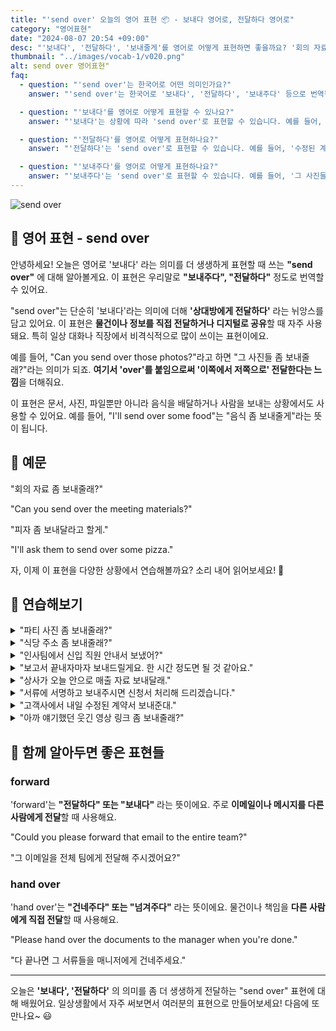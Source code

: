 ```yaml
---
title: "'send over' 오늘의 영어 표현 📦 - 보내다 영어로, 전달하다 영어로"
category: "영어표현"
date: "2024-08-07 20:54 +09:00"
desc: "'보내다', '전달하다', '보내줄게'를 영어로 어떻게 표현하면 좋을까요? '회의 자료 좀 보내줄래?', '피자 좀 보내달라고 할게' 등을 영어로 표현하는 법을 배워봅시다. 다양한 예문을 통해서 연습하고 본인의 표현으로 만들어 보세요."
thumbnail: "../images/vocab-1/v020.png"
alt: send over 영어표현"
faq:
  - question: "'send over'는 한국어로 어떤 의미인가요?"
    answer: "'send over'는 한국어로 '보내다', '전달하다', '보내주다' 등으로 번역될 수 있습니다. 단순히 '보내다'보다 더 직접적으로 상대방에게 전달한다는 뉘앙스를 담고 있습니다."

  - question: "'보내다'를 영어로 어떻게 표현할 수 있나요?"
    answer: "'보내다'는 상황에 따라 'send over'로 표현할 수 있습니다. 예를 들어, '회의 자료 좀 보내줄래?'는 'Can you send over the meeting materials?'로 말할 수 있습니다."

  - question: "'전달하다'를 영어로 어떻게 표현하나요?"
    answer: "'전달하다'는 'send over'로 표현할 수 있습니다. 예를 들어, '수정된 계약서를 전달해 주세요'는 'Please send over the revised contract'로 말할 수 있습니다."

  - question: "'보내주다'를 영어로 어떻게 표현하나요?"
    answer: "'보내주다'는 'send over'로 표현할 수 있습니다. 예를 들어, '그 사진들 좀 보내줄래?'는 'Could you send over those photos?'로 말할 수 있습니다."
---
```


<img src="../images/vocab-1/v020-1.avif" alt="send over"/>

## 🌟 영어 표현 - send over

안녕하세요! 오늘은 영어로 '보내다' 라는 의미를 더 생생하게 표현할 때 쓰는 **"send over"** 에 대해 알아볼게요. 이 표현은 우리말로 **"보내주다", "전달하다"** 정도로 번역할 수 있어요.

"send over"는 단순히 '보내다'라는 의미에 더해 **'상대방에게 전달하다'** 라는 뉘앙스를 담고 있어요. 이 표현은 **물건이나 정보를 직접 전달하거나 디지털로 공유**할 때 자주 사용돼요. 특히 일상 대화나 직장에서 비격식적으로 많이 쓰이는 표현이에요.

예를 들어, "Can you send over those photos?"라고 하면 "그 사진들 좀 보내줄래?"라는 의미가 되죠. **여기서 'over'를 붙임으로써 '이쪽에서 저쪽으로' 전달한다는 느낌**을 더해줘요.

이 표현은 문서, 사진, 파일뿐만 아니라 음식을 배달하거나 사람을 보내는 상황에서도 사용할 수 있어요. 예를 들어, "I'll send over some food"는 "음식 좀 보내줄게"라는 뜻이 됩니다.

<script async src="https://pagead2.googlesyndication.com/pagead/js/adsbygoogle.js?client=ca-pub-1465612013356152"
     crossorigin="anonymous"></script>
<!-- engple-horizontal-ad -->

<ins class="adsbygoogle"
     style="display:block"
     data-ad-client="ca-pub-1465612013356152"
     data-ad-slot="2106896038"
     data-ad-format="auto"
     data-full-width-responsive="true"></ins>

<script>
     (adsbygoogle = window.adsbygoogle || []).push({});
</script>

## 📖 예문

"회의 자료 좀 보내줄래?"

"Can you send over the meeting materials?"

"피자 좀 보내달라고 할게."

"I'll ask them to send over some pizza."

자, 이제 이 표현을 다양한 상황에서 연습해볼까요? 소리 내어 읽어보세요! 🚀

## 💬 연습해보기

<details>
<summary>"파티 사진 좀 보내줄래?"</summary>
<span>"Can you send over those photos from the party?"</span>
</details>

<details>
<summary>"식당 주소 좀 보내줄래?"</summary>
<span>"Hey, could you send over the address for the restaurant?"</span>
</details>

<details>
<summary>"인사팀에서 신입 직원 안내서 보냈어?"</summary>
<span>"Did HR send over the new employee handbook yet?"</span>
</details>

<details>
<summary>"보고서 끝내자마자 보내드릴게요. 한 시간 정도면 될 것 같아요."</summary>
<span>"I'll send over the report as soon as I finish it. Shouldn't take more than an hour."</span>
</details>

<details>
<summary>"상사가 오늘 안으로 매출 자료 보내달래."</summary>
<span>"My boss asked me to send over the sales figures by end of day."</span>
</details>

<details>
<summary>"서류에 서명하고 보내주시면 신청서 처리해 드리겠습니다."</summary>
<span>"Once you've signed the forms, just send them over and we'll process your application."</span>
</details>

<details>
<summary>"고객사에서 내일 수정된 계약서 보내준대."</summary>
<span>"The client said they'd send over the revised contract tomorrow."</span>
</details>

<details>
<summary>"아까 얘기했던 웃긴 영상 링크 좀 보내줄래?"</summary>
<span>"Can you send over the link to that funny video you were talking about?"</span>
</details>

## 🤝 함께 알아두면 좋은 표현들

### forward

'forward'는 **"전달하다" 또는 "보내다"** 라는 뜻이에요. 주로 **이메일이나 메시지를 다른 사람에게 전달**할 때 사용해요.

"Could you please forward that email to the entire team?"

"그 이메일을 전체 팀에게 전달해 주시겠어요?"

### hand over

'hand over'는 **"건네주다" 또는 "넘겨주다"** 라는 뜻이에요. 물건이나 책임을 **다른 사람에게 직접 전달**할 때 사용해요.

"Please hand over the documents to the manager when you're done."

"다 끝나면 그 서류들을 매니저에게 건네주세요."

---

오늘은 **'보내다', '전달하다'** 의 의미를 좀 더 생생하게 전달하는 "send over" 표현에 대해 배웠어요. 일상생활에서 자주 써보면서 여러분의 표현으로 만들어보세요! 다음에 또 만나요~ 😃
